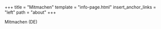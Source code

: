 +++
title = "Mitmachen"
template = "info-page.html"
insert_anchor_links = "left"
path = "about"
+++

Mitmachen (DE)
